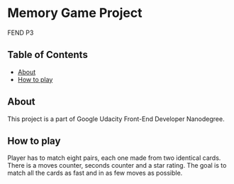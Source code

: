 # Memory Game Project

FEND P3

## Table of Contents

* [About](#about)
* [How to play](#howtoplay)

## About

This project is a part of Google Udacity Front-End Developer Nanodegree.


## How to play

Player has to match eight pairs, each one made from two identical cards. There is a moves counter, seconds counter and a star rating. The goal is to match all the cards as fast and in as few moves as possible.
